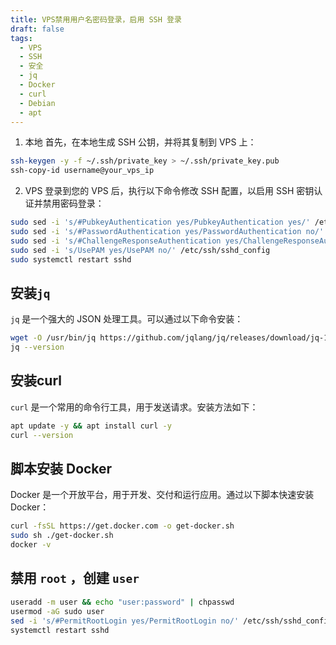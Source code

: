 ```yaml
---
title: VPS禁用用户名密码登录，启用 SSH 登录
draft: false
tags:
  - VPS
  - SSH
  - 安全
  - jq
  - Docker
  - curl
  - Debian
  - apt
---
```


1. 本地
 首先，在本地生成 SSH 公钥，并将其复制到 VPS 上：

 ```bash
 ssh-keygen -y -f ~/.ssh/private_key > ~/.ssh/private_key.pub
 ssh-copy-id username@your_vps_ip
 ```

2. VPS
 登录到您的 VPS 后，执行以下命令修改 SSH 配置，以启用 SSH 密钥认证并禁用密码登录：

 ```bash
 sudo sed -i 's/#PubkeyAuthentication yes/PubkeyAuthentication yes/' /etc/ssh/sshd_config
 sudo sed -i 's/#PasswordAuthentication yes/PasswordAuthentication no/' /etc/ssh/sshd_config
 sudo sed -i 's/#ChallengeResponseAuthentication yes/ChallengeResponseAuthentication no/' /etc/ssh/sshd_config
 sudo sed -i 's/UsePAM yes/UsePAM no/' /etc/ssh/sshd_config
 sudo systemctl restart sshd
 ```

## 安装`jq`

`jq` 是一个强大的 JSON 处理工具。可以通过以下命令安装：

```bash
wget -O /usr/bin/jq https://github.com/jqlang/jq/releases/download/jq-1.7.1/jq-linux-amd64 && chmod +x /usr/bin/jq
jq --version
```

## 安装curl

`curl` 是一个常用的命令行工具，用于发送请求。安装方法如下：

```bash
apt update -y && apt install curl -y
curl --version
```

## 脚本安装 Docker

Docker 是一个开放平台，用于开发、交付和运行应用。通过以下脚本快速安装 Docker：

```bash
curl -fsSL https://get.docker.com -o get-docker.sh
sudo sh ./get-docker.sh
docker -v
```  

## 禁用 `root` ，创建 `user`

```bash
useradd -m user && echo "user:password" | chpasswd
usermod -aG sudo user
sed -i 's/#PermitRootLogin yes/PermitRootLogin no/' /etc/ssh/sshd_config || sed -i 's/PermitRootLogin yes/PermitRootLogin no/' /etc/ssh/sshd_config
systemctl restart sshd
```
